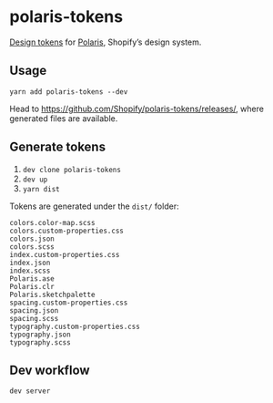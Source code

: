 # polaris-tokens

[Design tokens](https://medium.com/eightshapes-llc/tokens-in-design-systems-25dd82d58421) for [Polaris](https://polaris.shopify.com), Shopify’s design system.

## Usage

```
yarn add polaris-tokens --dev
```

Head to <https://github.com/Shopify/polaris-tokens/releases/>, where generated files are available.

## Generate tokens

1. `dev clone polaris-tokens`
2. `dev up`
3. `yarn dist`

Tokens are generated under the `dist/` folder:

```
colors.color-map.scss
colors.custom-properties.css
colors.json
colors.scss
index.custom-properties.css
index.json
index.scss
Polaris.ase
Polaris.clr
Polaris.sketchpalette
spacing.custom-properties.css
spacing.json
spacing.scss
typography.custom-properties.css
typography.json
typography.scss
```

## Dev workflow

```
dev server
```
